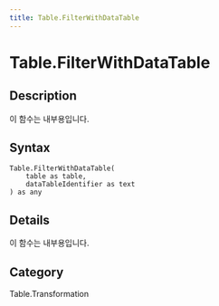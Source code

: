 ```yaml
---
title: Table.FilterWithDataTable
---
```


# Table.FilterWithDataTable


## Description

이 함수는 내부용입니다.


## Syntax

```powerquery
Table.FilterWithDataTable(
    table as table,
    dataTableIdentifier as text
) as any
```


## Details

이 함수는 내부용입니다.



## Category
Table.Transformation
